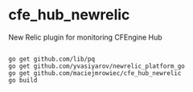 # cfe_hub_newrelic
New Relic plugin for monitoring CFEngine Hub 

```

go get github.com/lib/pq
go get github.com/yvasiyarov/newrelic_platform_go
go get github.com/maciejmrowiec/cfe_hub_newrelic
go build

```
